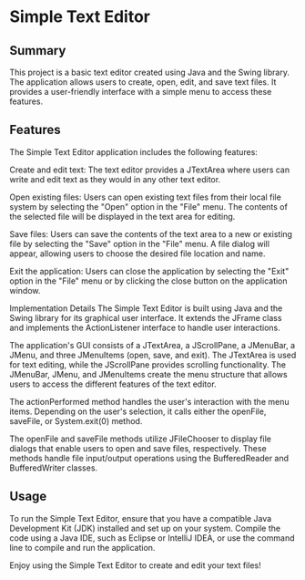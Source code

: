 # Simple Text Editor

## Summary
This project is a basic text editor created using Java and the Swing library. The application allows users to create, open, edit, and save text files. It provides a user-friendly interface with a simple menu to access these features.

## Features
The Simple Text Editor application includes the following features:

Create and edit text: The text editor provides a JTextArea where users can write and edit text as they would in any other text editor.

Open existing files: Users can open existing text files from their local file system by selecting the "Open" option in the "File" menu. The contents of the selected file will be displayed in the text area for editing.

Save files: Users can save the contents of the text area to a new or existing file by selecting the "Save" option in the "File" menu. A file dialog will appear, allowing users to choose the desired file location and name.

Exit the application: Users can close the application by selecting the "Exit" option in the "File" menu or by clicking the close button on the application window.

Implementation Details
The Simple Text Editor is built using Java and the Swing library for its graphical user interface. It extends the JFrame class and implements the ActionListener interface to handle user interactions.

The application's GUI consists of a JTextArea, a JScrollPane, a JMenuBar, a JMenu, and three JMenuItems (open, save, and exit). The JTextArea is used for text editing, while the JScrollPane provides scrolling functionality. The JMenuBar, JMenu, and JMenuItems create the menu structure that allows users to access the different features of the text editor.

The actionPerformed method handles the user's interaction with the menu items. Depending on the user's selection, it calls either the openFile, saveFile, or System.exit(0) method.

The openFile and saveFile methods utilize JFileChooser to display file dialogs that enable users to open and save files, respectively. These methods handle file input/output operations using the BufferedReader and BufferedWriter classes.

## Usage
To run the Simple Text Editor, ensure that you have a compatible Java Development Kit (JDK) installed and set up on your system. Compile the code using a Java IDE, such as Eclipse or IntelliJ IDEA, or use the command line to compile and run the application.

Enjoy using the Simple Text Editor to create and edit your text files!
